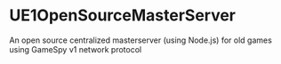 # UE1OpenSourceMasterServer
An open source centralized masterserver (using Node.js) for old games using GameSpy v1 network protocol
